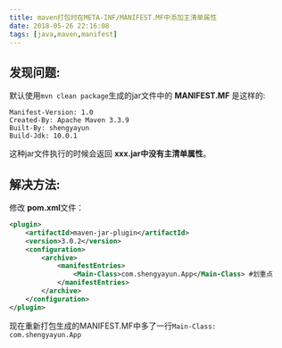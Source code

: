 ```yaml
---
title: maven打包时在META-INF/MANIFEST.MF中添加主清单属性
date: 2018-05-26 22:16:08
tags: [java,maven,manifest]
---
```


## 发现问题:
默认使用`mvn clean package`生成的jar文件中的 **MANIFEST.MF** 是这样的:
```
Manifest-Version: 1.0
Created-By: Apache Maven 3.3.9
Built-By: shengyayun
Build-Jdk: 10.0.1
```
这种jar文件执行的时候会返回 **xxx.jar中没有主清单属性**。



## 解决方法:
修改 **pom.xml**文件：
```xml
<plugin>
    <artifactId>maven-jar-plugin</artifactId>
    <version>3.0.2</version>
    <configuration>
        <archive>
            <manifestEntries>
                <Main-Class>com.shengyayun.App</Main-Class> #划重点
            </manifestEntries>
        </archive>
    </configuration>
</plugin>
```
现在重新打包生成的MANIFEST.MF中多了一行`Main-Class: com.shengyayun.App`